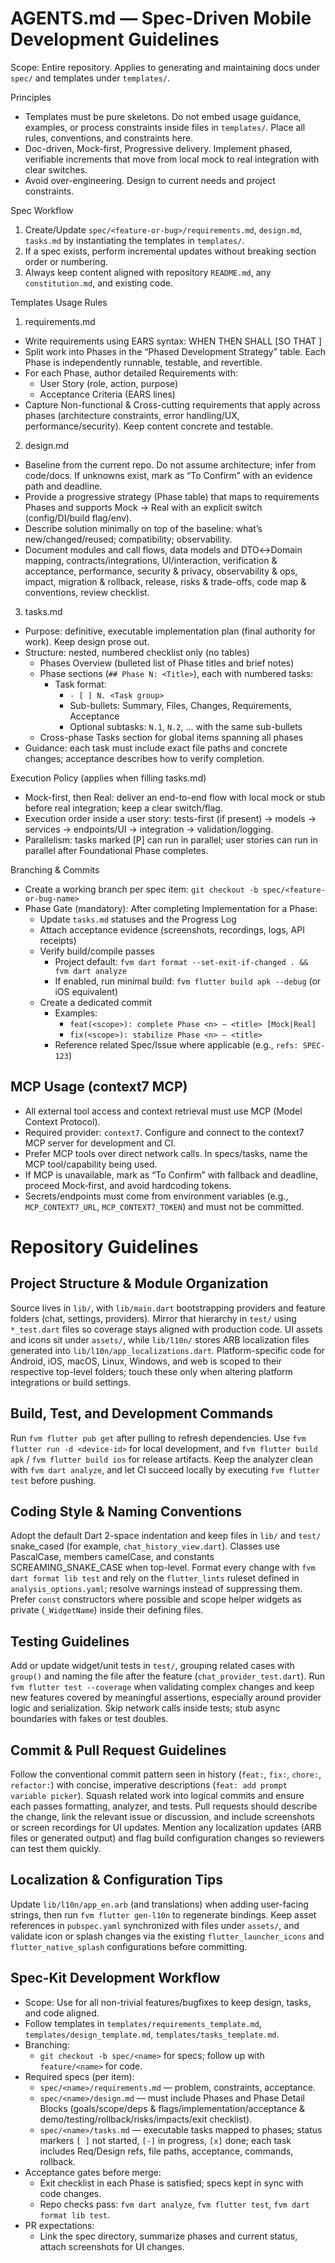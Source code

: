 # AGENTS.md — Spec-Driven Mobile Development Guidelines

Scope: Entire repository. Applies to generating and maintaining docs under `spec/` and templates under `templates/`.

Principles
- Templates must be pure skeletons. Do not embed usage guidance, examples, or process constraints inside files in `templates/`. Place all rules, conventions, and constraints here.
- Doc-driven, Mock-first, Progressive delivery. Implement phased, verifiable increments that move from local mock to real integration with clear switches.
- Avoid over-engineering. Design to current needs and project constraints.

Spec Workflow
1) Create/Update `spec/<feature-or-bug>/requirements.md`, `design.md`, `tasks.md` by instantiating the templates in `templates/`.
2) If a spec exists, perform incremental updates without breaking section order or numbering.
3) Always keep content aligned with repository `README.md`, any `constitution.md`, and existing code.

Templates Usage Rules
1) requirements.md
- Write requirements using EARS syntax:
  WHEN <trigger> THEN <system> SHALL <response> [SO THAT <rationale>]
- Split work into Phases in the “Phased Development Strategy” table. Each Phase is independently runnable, testable, and revertible.
- For each Phase, author detailed Requirements with:
  - User Story (role, action, purpose)
  - Acceptance Criteria (EARS lines)
- Capture Non-functional & Cross-cutting requirements that apply across phases (architecture constraints, error handling/UX, performance/security). Keep content concrete and testable.

2) design.md
- Baseline from the current repo. Do not assume architecture; infer from code/docs. If unknowns exist, mark as “To Confirm” with an evidence path and deadline.
- Provide a progressive strategy (Phase table) that maps to requirements Phases and supports Mock → Real with an explicit switch (config/DI/build flag/env).
- Describe solution minimally on top of the baseline: what’s new/changed/reused; compatibility; observability.
- Document modules and call flows, data models and DTO↔Domain mapping, contracts/integrations, UI/interaction, verification & acceptance, performance, security & privacy, observability & ops, impact, migration & rollback, release, risks & trade-offs, code map & conventions, review checklist.

3) tasks.md
- Purpose: definitive, executable implementation plan (final authority for work). Keep design prose out.
- Structure: nested, numbered checklist only (no tables)
  - Phases Overview (bulleted list of Phase titles and brief notes)
  - Phase sections (`## Phase N: <Title>`), each with numbered tasks:
    - Task format:
      - `- [ ] N. <Task group>`
      - Sub-bullets: Summary, Files, Changes, Requirements, Acceptance
      - Optional subtasks: `N.1`, `N.2`, … with the same sub-bullets
  - Cross-phase Tasks section for global items spanning all phases
- Guidance: each task must include exact file paths and concrete changes; acceptance describes how to verify completion.

Execution Policy (applies when filling tasks.md)
- Mock-first, then Real: deliver an end-to-end flow with local mock or stub before real integration; keep a clear switch/flag.
- Execution order inside a user story: tests-first (if present) → models → services → endpoints/UI → integration → validation/logging.
- Parallelism: tasks marked [P] can run in parallel; user stories can run in parallel after Foundational Phase completes.

Branching & Commits
- Create a working branch per spec item: `git checkout -b spec/<feature-or-bug-name>`
- Phase Gate (mandatory): After completing Implementation for a Phase:
  - Update `tasks.md` statuses and the Progress Log
  - Attach acceptance evidence (screenshots, recordings, logs, API receipts)
  - Verify build/compile passes
    - Project default: `fvm dart format --set-exit-if-changed . && fvm dart analyze`
    - If enabled, run minimal build: `fvm flutter build apk --debug` (or iOS equivalent)
  - Create a dedicated commit
    - Examples:
      - `feat(<scope>): complete Phase <n> – <title> [Mock|Real]`
      - `fix(<scope>): stabilize Phase <n> – <title>`
    - Reference related Spec/Issue where applicable (e.g., `refs: SPEC-123`)

## MCP Usage (context7 MCP)
- All external tool access and context retrieval must use MCP (Model Context Protocol).
- Required provider: `context7`. Configure and connect to the context7 MCP server for development and CI.
- Prefer MCP tools over direct network calls. In specs/tasks, name the MCP tool/capability being used.
- If MCP is unavailable, mark as “To Confirm” with fallback and deadline, proceed Mock‑first, and avoid hardcoding tokens.
- Secrets/endpoints must come from environment variables (e.g., `MCP_CONTEXT7_URL`, `MCP_CONTEXT7_TOKEN`) and must not be committed.
    
# Repository Guidelines

## Project Structure & Module Organization
Source lives in `lib/`, with `lib/main.dart` bootstrapping providers and feature folders (chat, settings, providers). Mirror that hierarchy in `test/` using `*_test.dart` files so coverage stays aligned with production code. UI assets and icons sit under `assets/`, while `lib/l10n/` stores ARB localization files generated into `lib/l10n/app_localizations.dart`. Platform-specific code for Android, iOS, macOS, Linux, Windows, and web is scoped to their respective top-level folders; touch these only when altering platform integrations or build settings.

## Build, Test, and Development Commands
Run `fvm flutter pub get` after pulling to refresh dependencies. Use `fvm flutter run -d <device-id>` for local development, and `fvm flutter build apk` / `fvm flutter build ios` for release artifacts. Keep the analyzer clean with `fvm dart analyze`, and let CI succeed locally by executing `fvm flutter test` before pushing.

## Coding Style & Naming Conventions
Adopt the default Dart 2-space indentation and keep files in `lib/` and `test/` snake_cased (for example, `chat_history_view.dart`). Classes use PascalCase, members camelCase, and constants SCREAMING_SNAKE_CASE when top-level. Format every change with `fvm dart format lib test` and rely on the `flutter_lints` ruleset defined in `analysis_options.yaml`; resolve warnings instead of suppressing them. Prefer `const` constructors where possible and scope helper widgets as private (`_WidgetName`) inside their defining files.

## Testing Guidelines
Add or update widget/unit tests in `test/`, grouping related cases with `group()` and naming the file after the feature (`chat_provider_test.dart`). Run `fvm flutter test --coverage` when validating complex changes and keep new features covered by meaningful assertions, especially around provider logic and serialization. Skip network calls inside tests; stub async boundaries with fakes or test doubles.

## Commit & Pull Request Guidelines
Follow the conventional commit pattern seen in history (`feat:`, `fix:`, `chore:`, `refactor:`) with concise, imperative descriptions (`feat: add prompt variable picker`). Squash related work into logical commits and ensure each passes formatting, analyzer, and tests. Pull requests should describe the change, link the relevant issue or discussion, and include screenshots or screen recordings for UI updates. Mention any localization updates (ARB files or generated output) and flag build configuration changes so reviewers can test them quickly.

## Localization & Configuration Tips
Update `lib/l10n/app_en.arb` (and translations) when adding user-facing strings, then run `fvm flutter gen-l10n` to regenerate bindings. Keep asset references in `pubspec.yaml` synchronized with files under `assets/`, and validate icon or splash changes via the existing `flutter_launcher_icons` and `flutter_native_splash` configurations before committing.

## Spec‑Kit Development Workflow
- Scope: Use for all non-trivial features/bugfixes to keep design, tasks, and code aligned.
- Follow templates in `templates/requirements_template.md`, `templates/design_template.md`, `templates/tasks_template.md`.
- Branching:
  - `git checkout -b spec/<name>` for specs; follow up with `feature/<name>` for code.
- Required specs (per item):
  - `spec/<name>/requirements.md` — problem, constraints, acceptance.
  - `spec/<name>/design.md` — must include Phases and Phase Detail Blocks (goals/scope/deps & flags/implementation/acceptance & demo/testing/rollback/risks/impacts/exit checklist).
  - `spec/<name>/tasks.md` — executable tasks mapped to phases; status markers `[ ]` not started, `[-]` in progress, `[x]` done; each task includes Req/Design refs, file paths, acceptance, commands, rollback.
- Acceptance gates before merge:
  - Exit checklist in each Phase is satisfied; specs kept in sync with code changes.
  - Repo checks pass: `fvm dart analyze`, `fvm flutter test`, `fvm dart format lib test`.
- PR expectations:
  - Link the spec directory, summarize phases and current status, attach screenshots for UI changes.
